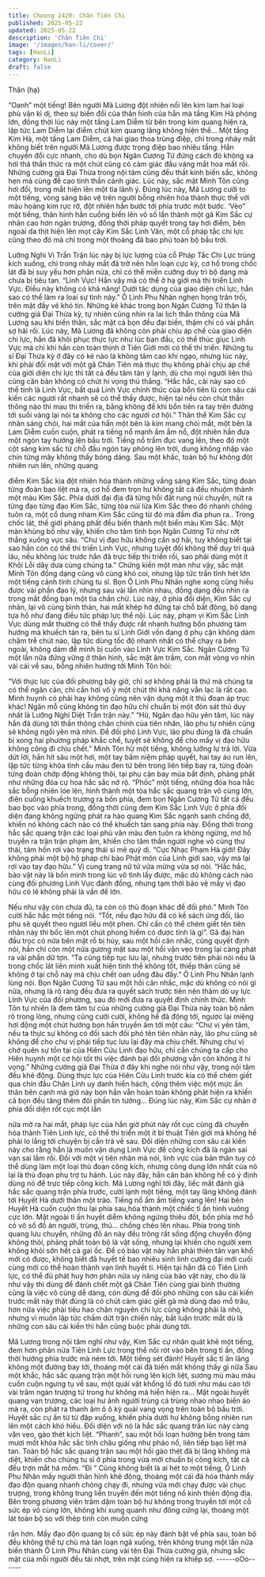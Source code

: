 ```yaml
---
title: Chương 2420: Chân Tiên Chi
published: 2025-05-22
updated: 2025-05-22
description: 'Chân Tiên Chi'
image: '/images/han-li/cover/'
tags: [HanLi]
category: HanLi
draft: false
---
```


Thân (hạ)

“Oanh” một tiếng!
Bên người Mã Lương đột nhiên nổi lên kim lam hai loại phù văn kì
dị, theo sự biến đổi của thân hình của hắn mà tầng Kim Hà phóng
lớn, đồng thời lúc này một tầng Lam Diễm từ bên trong kim quang
hiện ra, lập tức Lam Diễm lại điểm chút kim quang lăng không
hiện thế…
Một tầng Kim Hà, một tầng Lam Diễm, cả hai giao thoa trùng điệp,
chỉ trong nháy mắt không biết trên người Mã Lương được trọng
điệp bao nhiêu tầng.
Hắn chuyển đổi cực nhanh, cho dù bọn Ngân Cương Tử đứng
cách đó không xa hơi thả thần thức ra một chút cũng có cảm giác
đầu váng mắt hoa mất rồi.
Những cường giả Đại Thừa trong nội tâm cũng đều thất kinh biến
sắc, không hẹn mà cùng đề cao tinh thần cảnh giác.
Lúc này, sắc mặt Minh Tôn cũng hơi đổi, trong mắt hiện lên một
tia lãnh ý.
Đúng lúc này, Mã Lương cười to một tiếng, vòng sáng bảo vệ trên
người bỗng nhiên hóa thành thực thể với màu hoàng kim rực rỡ,
đột nhiên hắn bước tới phía trước một bước. ‘Vèo” một tiếng,
thân hình hắn cuồng biến lên vô số lần thành một gã Kim Sắc cự
nhân cao hơn ngàn trượng, đồng thời pháp quyết trong tay hơi
điểm, bên ngoài da thịt hiện lên mọt cây Kim Sắc Linh Văn, một
cỗ pháp tắc chi lực cũng theo đó mà chỉ trong một thoáng đã bao
phủ toàn bộ bầu trời.

Lưỡng Nghi Vi Trần Trận lúc này bị lực lượng của cỗ Pháp Tắc
Chi Lực trùng kích xuống, chỉ trong nháy mắt đã trở nên hỗn loạn
cực kỳ, cơ hồ trong chốc lát đã bị suy yếu hơn phân nửa, chỉ có
thể miễn cưỡng duy trì bộ dạng mà chưa bị tiêu tan.
“Linh Vực! Hắn vậy mà có thể ở hạ giới mà thi triển Linh Vực.
Điều này không có khả năng! Dưới tác dụng của giao diện chi lực,
hắn sao có thể làm ra loai sự tình này.” Ô Linh Phu Nhân nghẹn
họng trân trối, trên mặt đầy vẻ khó tin.
Những kẻ khác trong bọn Ngân Cương Tử thân là cường giả Đại
Thừa kỳ, tự nhiên cũng nhìn ra lai lịch thần thông của Mã Lương
sau khi biến thân, sắc mặt cả bọn đều đại biến, thậm chí có vài
phần sợ hãi rồi.
Lúc này, Mã Lương đã không còn phải chịu áp chế của giao diện
chi lực, hắn đã khôi phục thực lực như lúc ban đầu, có thể thúc
giục Linh Vực mà chỉ khi hắn còn toàn thịnh ở Tiên Giới mới có
thể thi triển.
Những tu sĩ Đại Thừa kỳ ở đây có kẻ nào là không tâm cao khí
ngạo, nhưng lúc này, khi phải đối mặt với một gã Chân Tiên mà
thực thụ không phải chịu áp chế của giới diện chi lực thì tất cả
đều tâm tàn ý lạnh, dù cho mọi người liên thủ cũng căn bản
không có chút hi vọng thủ thắng.
“Hắc hắc, cái này sao có thể tính là Linh Vực, bất quá Linh Vực
chính thức của bổn tiên lũ con sâu cái kiến các ngươi rất nhanh
sẽ có thể thấy được, hiện tại nều còn chút thần thông nào thì mau
thi triển ra, bằng không để khi bổn tiên ra tay trên đường tới suối
vàng lại nói ta không cho các ngươi cơ hội.” Thân thể Kim Sắc cự
nhân sáng chói, hai mắt của hắn một bên là kim mang chói mắt,
một bên là Lam Diễm cuồn cuộn, phát ra tiếng nổ mạnh ầm ầm
nổ, đột nhiên hắn đưa một ngón tay hướng lên bầu trời.
Tiếng nổ trầm đục vang lên, theo đó một cột sáng kim sắc từ chỗ
đầu ngón tay phóng lên trời, dung không nhập vào chín từng mây
không thấy bóng dáng.
Sau một khắc, toàn bộ hư không đột nhiên run lên, những quang

điểm Kim Sắc kia đột nhiên hóa thành những vầng sáng Kim Sắc,
từng đoàn từng đoàn bạo liệt mà ra, cơ hồ đem trọn hư không tất
cả đều nhuộm thành một màu Kim Sắc.
Phía dưới đại địa đã từng hồi đất rung núi chuyển, nứt ra từng
đạo từng đạo Kim Sắc, từng tòa núi lửa Kim Sắc theo đó nhanh
chóng tuôn ra, một cổ dung nham Kim Sắc cũng từ đó mà đầm
đìa phun ra..
Trong chốc lát, thế giới phảng phất đều biến thành một biển màu
Kim Sắc.
Một màn khủng bố như vậy, khiến cho tâm tình bọn Ngân Cương
Tử như rớt thẳng xuống vực sâu.
“Chư vị đạo hữu không cần sợ hãi, tuy không biết tại sao hắn còn
có thể thi triển Linh Vực, nhưng tuyệt đối không thể duy trì quá
lâu, nếu không lúc trước hắn đã trực tiếp thi triển rồi, sao phải
dùng một ít Khôi Lỗi dây dưa cùng chúng ta.” Chứng kiến một
màn như vậy, sắc mặt Minh Tôn đồng dạng cũng vô cùng khó coi,
nhưng lập tức trấn tĩnh hét lớn một tiếng cảnh tỉnh chúng tu sĩ.
Bọn Ô Linh Phu Nhân nghe xong cũng hiểu được vài phần đạo lý,
nhưng sau vài lần nhìn nhau, đồng dạng đều nhìn ra trong mắt
đồng bạn một tia chần chừ.
Lúc này, ở phia đối diện, Kim Sắc cự nhân, lại vô cùng bình thản,
hai mắt khép hờ đứng tại chỗ bất động, bộ dạng tựa hồ như đang
điều tức pháp lực thể nội.
Lúc này, phạm vi Kim Sắc Linh Vực dùng mắt thường có thể thấy
được rất nhanh hướng bốn phương tám hướng mà khuếch tán
ra, bên tu sĩ Linh Giới vốn đang ở phụ cận không dám chậm trễ
chút nào, lập tức dùng tốc độ nhanh nhất có thể chạy ra bên
ngoài, không dám để mình bị cuốn vào Linh Vực Kim Sắc.
Ngân Cương Tử một lần nữa đứng vững ở thân hình, sắc mặt âm
trầm, con mắt vòng vo nhìn vài cái về sau, bỗng nhiên hướng tới
Minh Tôn hỏi:

“Với thực lực của đối phương bây giờ, chỉ sợ không phải là thứ
mà chúng ta có thể ngăn cản, chỉ cần hơi vô ý một chút thì khả
năng vẫn lạc là rất cao. Minh huynh có phải hay không cũng nên
vận dụng một ít thủ đoạn áp trục khác! Ngân mỗ cũng không tin
đạo hữu chỉ chuẩn bị một đòn sát thủ duy nhất là Lưỡng Nghi Diệt
Trần trận này.”
“Hừ, Ngân đạo hữu yên tâm, lúc này hắn đã dùng tới thần thông
chân chính của tiên nhân, lão phu tự nhiên cũng sẽ không ngồi
yên mà nhìn. Để đối phó Linh Vực, lão phu đúng là đã chuẩn bị
xong hai phương pháp khắc chế, tuyệt sẽ không để cho mấy vị
đạo hữu không công đi chịu chết.” Minh Tôn hừ một tiếng, không
lưỡng lự trả lời.
Vừa dứt lời, hắn hít sâu một hơi, một tay bấm niệm pháp quyết,
hai tay áo run lên, lập tức từng khỏa tinh cầu màu đen từ bên
trong liên tiếp bay ra, từng đoàn từng đoàn chớp động không thôi,
tại phụ cận bay múa bất định, phảng phất như những đóa cự hoa
hắc sắc nở rộ.
“Phốc” một tiếng, những đóa hoa hắc sắc bỗng nhiên lóe lên, hình
thành một tòa hắc sắc quang trận vô cùng lớn, điên cuồng khuếch
trương ra bốn phía, đem bọn Ngân Cương Tử tất cả đều bao bọc
vào phía trong, đồng thời cũng đem Kim Sắc Linh Vực ở phía đối
diện đang không ngừng phát ra hào quang Kim Sắc ngạnh sanh
chống đỡ, khiến nó không cách nào có thể khuếch tán sang phía
này.
Đồng thời trong hắc sắc quang trận các loại phù văn màu đen
tuôn ra không ngừng, mơ hồ truyền ra trận trận phạm âm, khiến
cho tâm thần người nghe vô cùng thư thái, tâm hồn rơi vào trạng
thái si mê quỷ dị.
“Cực Nhạc Phạm Hà giới! Đây không phải một bộ hộ pháp chí
bảo Phật môn của Linh giới sao, vậy mà lại rơi vào tay đạo hữu.”
Vị cung trang nữ tử vừa mừng vừa sợ nói.
“Hắc hắc, bảo vật này là bổn minh trong lúc vô tình lấy được, mặc
dù không cách nào cùng đối phương Linh Vực đánh đồng, nhưng
tạm thời bảo vệ mấy vị đạo hữu có lẽ không phải là vấn đề lớn.

Nếu như vậy còn chưa đủ, ta còn có thủ đoạn khác để đối phó.”
Minh Tôn cười hắc hắc một tiếng nói.
“Tốt, nếu đạo hữu đã có kế sách ứng đối, lão phu sẽ quyết theo
ngươi liều một phen. Chỉ cần có thể chém giết tên tiên nhân này
thì bốc lên một chút phong hiểm có được tính là gì”. Gã đại hán
đầu trọc có nửa bên mặt rỗ bị hủy, sau một hồi cân nhắc, cũng
quyết định nói, hắn chỉ còn một nửa gương mặt sau một hồi vặn
vẹo trong lại càng phát ra vài phần dữ tợn.
“Ta cũng tiếp tục lưu lại, nhưng trước tiên phải nói nếu là trong
chốc lát liên minh xuất hiện tình thế không tốt, thiếp thân cũng sẽ
không ở tại chỗ này mà chịu chết oan uổng đâu đấy.” Ô Linh Phu
Nhân lạnh lùng nói.
Bọn Ngân Cương Tử sau một hồi cân nhắc, mặc dù không có nói
gì nữa, nhưng là rõ ràng đều đưa ra quyết sách trước tiên nên
thăm dò uy lực LInh Vực của đối phương, sau đó mới đưa ra
quyết định chính thức.
Minh Tôn tự nhiên là đem tâm tư của những cường giả Đại Thừa
này toàn bộ nắm rõ trong lòng, nhưng cũng cười cười, không hề
đả động tới, ngược lại miệng hơi động một chút hướng bọn hắn
truyền âm tới một câu:
“Chư vị yên tâm, nếu ta thực sự không có đối sách đối phó tên
tiên nhân này, lão phu cũng sẽ không để cho chư vị phải tiếp tục
lưu lại đây mà chịu chết. Nhưng chư vị chớ quên sự tồn tại của
Hiên Cửu Linh đạo hữu, chỉ cần chúng ta cấp cho Hiên huynh một
cơ hội tốt thì việc đánh bại đối phương vẫn còn không ít hi vọng.”
Những cường giả Đại Thừa ở đây khi nghe nói như vậy, trong nội
tâm đều khẽ động.
Dùng thực lực của Hiên Cửu Linh trước kia có thể chém giết qua
chín đầu Chân Linh uy danh hiển hách, cộng thêm việc một mực
ẩn thân bên cạnh mà giờ này bọn hắn vẫn hoàn toàn không phát
hiện ra khiến cả bọn đều tăng thêm đôi phần tin tưởng...
Đúng lúc này, Kim Sắc cự nhân ở phía đối diện rốt cục một lần

nữa mở ra hai mắt, pháp lực của hắn giờ phút này rốt cục cũng
đã chuyển hóa thành Tiên Linh lực, có thể thi triển một ít bí thuật
Tiên giới mà không hề phải lo lắng tới chuyện bị cắn trả về sau.
Đối diện những con sâu cái kiến này cho rằng hắn là muốn vận
dụng Linh Vực để công kích đã là ngàn sai vạn sai lầm rồi.
Đối với một vị tiên nhân mà nói, linh vực của bản thân tuy có thể
dùng làm một loại thủ đoạn công kích, nhưng công dụng lớn nhất
của nó lại là thủ đoạn phụ trợ tu hành. Lúc này đây, hắn căn bản
không hề có ý định dùng nó để trực tiếp công kích.
Mã Lương nghĩ tới đây, liếc mắt đánh giá hắc sắc quang trận phía
trước, cười lạnh một tiếng, một tay lăng không đánh tới Huyết Hà
dưới thân một trảo.
Tiếng nổ ầm ầm tiếng vang lên!
Hai bên Huyết Hà cuồn cuộn thu lại phía sau,hóa thành một chiếc
tỉ ấn hình vuông cực lớn.
Mặt ngoài tỉ ấn huyết diễm không ngừng thiêu đốt, bốn phía mơ
hồ có vô số đồ án người, trùng, thú… chồng chéo lên nhau. Phía
trong tinh quang lưu chuyển, những đồ án này đều trông rất sống
động chuyển động không thôi, phảng phất toàn bộ là vật sống,
nhưng lại khiến cho người xem không khỏi sởn hết cả gai ốc.
Để có bảo vật này hắn phải thiên tân vạn khổ mới có được, không
biết đã huyết tế bao nhiêu sinh linh cường đại mới cuối cùng mới
có thể hoàn thành vạn linh huyết tỉ.
Hiện tại hắn đã có Tiên Linh lực, có thể đủ phát huy hơn phân
nửa uy năng của bảo vật này, cho dù là như vậy thì dùng để đánh
chết một gã Chân Tiên cùng giai bình thường cũng là việc vô
cùng dễ dàng, còn dùng để đối phó những con sâu cái kiến trước
mắt này thật đúng là có chút cảm giác giết gà mà dùng dao mổ
trâu, hơn nữa việc phải tiêu hao chân nguyên chi lực cũng không
phải là nhỏ, nhưng vì muốn lập tức chấm dứt trận chiến này, bất
luận trước mắt dù là những con sâu cái kiến thì hắn cũng buộc
phải dùng tới.

Mã Lương trong nội tâm nghĩ như vậy, Kim Sắc cự nhân quát khẽ
một tiếng, đem hơn phân nửa Tiên Linh Lực trong thể nôi rót vào
bên trong tỉ ấn, đồng thời hướng phía trước mà ném tới.
Một tiếng sét đánh!
Huyết sắc tỉ ấn lăng không một đường bay tới, thoáng một cái đã
biến mất không thấy gì nữa
Sau một khắc, hắc sắc quang trận một hồi rung lên kịch liệt,
sương mù màu máu cuồn cuộn ngưng tụ về sau, một quái vật
khổng lồ đỏ tươi như máu cao tới vài trăm ngàn trượng từ trong
hư không mà hiển hiện ra... Mặt ngoài huyết quang vạn trượng,
các loại hư ảnh người trùng cá trùng nhao nhao biến ảo mà ra,
còn phát ra thanh âm ô ô kỳ quái vang vọng trên toàn bộ bầu trời.
Huyết sắc cự ấn từ từ đập xuống, khiến phía dưới hư không bỗng
nhiên run lên một cách khó hiểu.
Đối diện với nó là hắc sắc quang trân lúc này càng vặn vẹo, gào
thét kịch liệt. “Phanh”, sau một hồi loạn hưởng bên trong tám
mươi mốt khỏa hắc sắc tinh châu giống như pháo nổ, liên tiếp
bạo liệt mà tan.
Toàn bộ hắc sắc quang trận sau một hồi gào thét đã bị lăng không
mà diệt, khiến cho chúng tu sĩ ở phía trong vừa mới chuẩn bị
công kích, tất cả đều trợn mắt há mồm.
“Đi “
Cũng không biết là ai hét to một tiếng, Ô Linh Phu Nhân mấy
người thân hình khẽ động, thoáng một cái đã hóa thành mấy đạo
độn quang nhanh chóng chạy đi, nhưng vừa mới chạy được vài
chục trượng, trong không trung liền truyền đến một tiếng nổ kinh
thiên động địa.
Bên trong phương viên trăm dặm toàn bộ hư không trong truyền
tới một cỗ sức ép vô cùng lớn, không khí xung quanh như đông
cứng lại, thoáng một lát toàn bộ so với thép tinh còn muốn cứng

rắn hơn.
Mấy đạo độn quang bị cổ sức ép này đánh bật về phía sau, toàn
bộ đều không thể tự chủ mà tán loạn ngã xuống, trên không trung
một lần nữa biến thành Ô Linh Phu Nhân cùng vài tên Đại Thừa
cường giả, nhưng sắc mặt của mỗi người đều tái nhợt, trên mặt
cùng hiện ra khiếp sợ.
------oOo------
